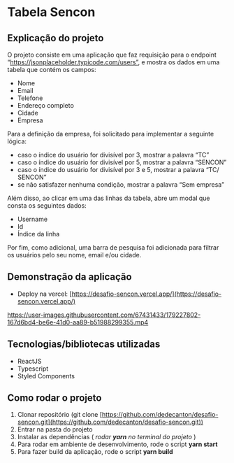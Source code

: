 # Tabela Sencon

## Explicação do projeto

O projeto consiste em uma aplicação que faz requisição para o endpoint “https://jsonplaceholder.typicode.com/users”, e mostra os dados em uma tabela que contém os campos:

- Nome
- Email
- Telefone
- Endereço completo
- Cidade
- Empresa

Para a definição da empresa, foi solicitado para implementar a seguinte lógica:

- caso o índice do usuário for divisível por 3, mostrar a palavra “TC”
- caso o índice do usuário for divisível por 5, mostrar a palavra “SENCON”
- caso o índice do usuário for divisível por 3 e 5, mostrar a palavra “TC/ SENCON”
- se não satisfazer nenhuma condição, mostrar a palavra “Sem empresa”

Além disso, ao clicar em uma das linhas da tabela, abre um modal que consta os seguintes dados:

- Username
- Id
- Índice da linha

Por fim, como adicional, uma barra de pesquisa foi adicionada para filtrar os usuários pelo seu nome, email e/ou cidade.

## Demonstração da aplicação

- Deploy na vercel: [https://desafio-sencon.vercel.app/](https://desafio-sencon.vercel.app/)


https://user-images.githubusercontent.com/67431433/179227802-167d6bd4-be6e-41d0-aa89-b51988299355.mp4




## Tecnologias/bibliotecas utilizadas

- ReactJS
- Typescript
- Styled Components

## Como rodar o projeto

1. Clonar repositório (git clone [https://github.com/dedecanton/desafio-sencon.git](https://github.com/dedecanton/desafio-sencon.git))
2. Entrar na pasta do projeto
3. Instalar as dependências ( *rodar __**yarn**__ no terminal do projeto* )
4. Para rodar em ambiente de desenvolvimento, rode o script __**yarn start**__
5. Para fazer build da aplicação, rode o script __**yarn build**__
